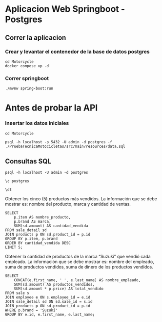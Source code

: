 # Aplicacion Web Springboot - Postgres

## Correr la aplicacion


### Crear y levantar el contenedor de la base de datos postgres
``````
cd Motorcycle
docker compose up -d
``````

### Correr springboot
``````
./mvnw spring-boot:run
``````
# Antes de probar la API

### Insertar los datos iniciales
``````
cd Motorcycle

psql -h localhost -p 5432 -U admin -d postgres -f ./PruebaTecnicaMotocicletas/src/main/resources/data.sql
``````

## Consultas SQL

``````
psql -h localhost -U admin -d postgres
``````

``````
\c postgres
``````

``````
\dt
``````

Obtener los cinco (5) productos más vendidos. La información que se debe
mostrar es: nombre del producto, marca y cantidad de ventas.

``````
SELECT 
    p.item AS nombre_producto,
    p.brand AS marca,
    SUM(sd.amount) AS cantidad_vendida
FROM sale_detail sd
JOIN products p ON sd.product_id = p.id
GROUP BY p.item, p.brand
ORDER BY cantidad_vendida DESC
LIMIT 5;
``````
Obtener la cantidad de productos de la marca “Suzuki” que vendió cada empleado.
La información que se debe mostrar es: nombre del empleado, suma de productos
vendidos, suma de dinero de los productos vendidos.
``````
SELECT 
    CONCAT(e.first_name, ' ', e.last_name) AS nombre_empleado,
    SUM(sd.amount) AS productos_vendidos,
    SUM(sd.amount * p.price) AS total_vendido
FROM sale s
JOIN employee e ON s.employee_id = e.id
JOIN sale_detail sd ON sd.sale_id = s.id
JOIN products p ON sd.product_id = p.id
WHERE p.brand = 'Suzuki'
GROUP BY e.id, e.first_name, e.last_name;
``````